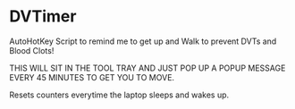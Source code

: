 # DVTimer
AutoHotKey Script to remind me to get up and Walk to prevent DVTs and Blood Clots!

THIS WILL SIT IN THE TOOL TRAY AND JUST POP UP A POPUP MESSAGE EVERY 45 MINUTES TO GET YOU TO MOVE.

Resets counters everytime the laptop sleeps and wakes up.
